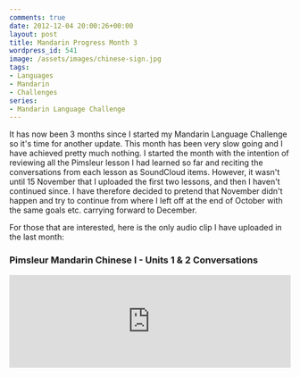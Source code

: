 ```yaml
---
comments: true
date: 2012-12-04 20:00:26+00:00
layout: post
title: Mandarin Progress Month 3
wordpress_id: 541
image: /assets/images/chinese-sign.jpg
tags:
- Languages
- Mandarin
- Challenges
series:
- Mandarin Language Challenge
---
```


It has now been 3 months since I started my Mandarin Language Challenge so it's time for another
update. This month has been very slow going and I have achieved pretty much nothing. I started the
month with the intention of reviewing all the Pimsleur lesson I had learned so far and reciting the
conversations from each lesson as SoundCloud items. However, it wasn't until 15 November that I
uploaded the first two lessons, and then I haven't continued since. I have therefore decided to
pretend that November didn't happen and try to continue from where I left off at the end of October
with the same goals etc. carrying forward to December.

For those that are interested, here is the only audio clip I have uploaded in the last month:

### Pimsleur Mandarin Chinese I - Units 1 & 2 Conversations

<iframe width="100%" height="166" scrolling="no" frameborder="no" src="https://w.soundcloud.com/player/?url=https%3A//api.soundcloud.com/tracks/67516736&amp;color=0066cc&amp;auto_play=false&amp;hide_related=false&amp;show_artwork=true"></iframe>

